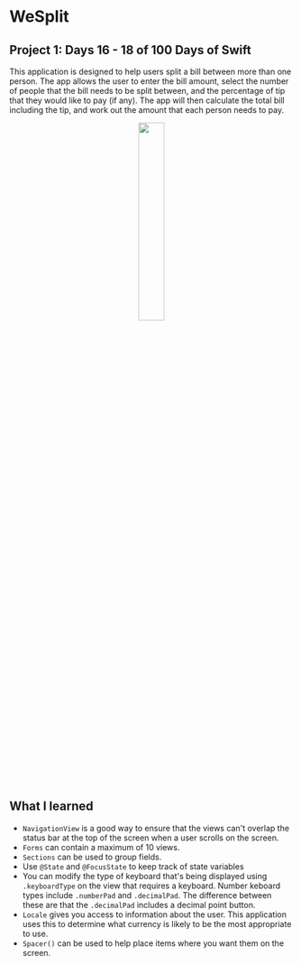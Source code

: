 # WeSplit
## Project 1: Days 16 - 18 of 100 Days of Swift
This application is designed to help users split a bill between more than one person. The app allows the user to enter the bill amount, select the number
of people that the bill needs to be split between, and the percentage of tip that they would like to pay (if any). The app will then calculate the total
bill including the tip, and work out the amount that each person needs to pay.

<p align="center">
  <img width="30%" src="https://user-images.githubusercontent.com/57043346/219434380-e6b5bfdf-91a8-4399-ad7a-1f3cfada65ea.png">
</p>

## What I learned
- `NavigationView` is a good way to ensure that the views can't overlap the status bar at the top of the screen when a user scrolls on the screen.
- `Forms` can contain a maximum of 10 views.
- `Sections` can be used to group fields.
- Use `@State` and `@FocusState` to keep track of state variables
- You can modify the type of keyboard that's being displayed using `.keyboardType` on the view that requires a keyboard. Number keboard types include
  `.numberPad` and `.decimalPad`. The difference between these are that the `.decimalPad` includes a decimal point button.
- `Locale` gives you access to information about the user. This application uses this to determine what currency is likely to be the most appropriate
  to use.
- `Spacer()` can be used to help place items where you want them on the screen.
